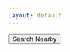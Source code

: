 ```yaml
---
layout: default
---
```



<div class="main-container">
   
<script src='https://api.mapbox.com/mapbox.js/plugins/leaflet-locatecontrol/v0.43.0/L.Control.Locate.min.js'></script>
<link href='https://api.mapbox.com/mapbox.js/plugins/leaflet-locatecontrol/v0.43.0/L.Control.Locate.mapbox.css' rel='stylesheet' />
<link href='https://api.mapbox.com/mapbox.js/plugins/leaflet-locatecontrol/v0.43.0/css/font-awesome.min.css' rel='stylesheet' />




<div class="map-container col-xs-12" id="mapid">




</div>

<script>

</script>


<div class="info-container col-xs-12">
<div class="inner-container" id="innerContainer">
<button class="col-xs-12 nearby-button" id="nearby">Search Nearby</button>

</div>
</div>
</div>